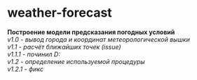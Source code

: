 # weather-forecast
**Построение модели предсказания погодных условий**  
*v1.0 - вывод города и координат метеорологической вышки*  
*v1.1 - расчёт ближайших точек (issue)*  
*v1.1.1 - починил D:*  
*v1.2 - определение используемой процедуры*  
*v1.2.1 - фикс*

